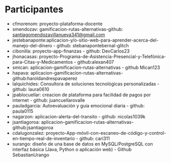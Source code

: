 # Participantes

- cfmorenom: proyecto-plataforma-docente
- smendozav: gamificacion-rutas-alternativas-github: santiagomendozavillanueva341@gmail.com
- jestebanaponte:aplicacion-y/o-sitio-web-para-aprender-acerca-del-manejo-del-dinero - github: stebanapontebernal-glitch
- cibonilla: proyecto-app-finanzas - github: DevCarlos23
- jhonacasas: proyecto-Programa-de-Asistencia-Presencial-y-Telefónica-para-Citas-y-Medicamentos - github:alexan407
- smican: aplicacion-gamificacion-rutas-alternativas - github Mican123
- hapava: aplicacion-gamificacion-rutas-alternativas-github:haroldandrespavaperez
- lalquichides: Consultora de soluciones tecnológicas personalizadas - github: laura0610
- jpablocuellar: creacion de plataforma para facilidad de pagos por internet - github: juancuellarovalle
- pauladgarcia: Autoevaluación y guia emocional diaria - github: paula0115
- nagarzon: aplicacion-alerta-del-transito - github: nicolas1039k
- jsantiagoroa: aplicacion-gamificacion-rutas-alternativas-github:jsantiagoroa
- cdalugonzalez: proyecto-App-móvil-con-escaneo-de-código-y-control-en-tiempo-real-de-inventario - github: cari311
- surango: diseño de una base de datos en MySQL/PostgreSQL con interfaz básica (Java, Python o aplicación web) - Github SebastianUrango
